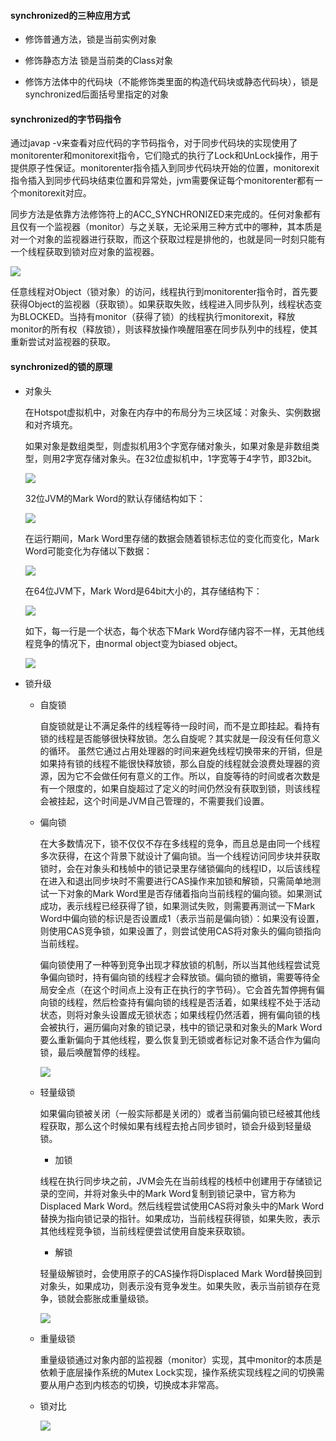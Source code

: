 #### synchronized的三种应用方式

- 修饰普通方法，锁是当前实例对象

- 修饰静态方法 锁是当前类的Class对象

- 修饰方法体中的代码块（不能修饰类里面的构造代码块或静态代码块），锁是synchronized后面括号里指定的对象

#### synchronized的字节码指令

通过javap -v来查看对应代码的字节码指令，对于同步代码块的实现使用了monitorenter和monitorexit指令，它们隐式的执行了Lock和UnLock操作，用于提供原子性保证。monitorenter指令插入到同步代码块开始的位置，monitorexit指令插入到同步代码块结束位置和异常处，jvm需要保证每个monitorenter都有一个monitorexit对应。

同步方法是依靠方法修饰符上的ACC_SYNCHRONIZED来完成的。任何对象都有且仅有一个监视器（monitor）与之关联，无论采用三种方式中的哪种，其本质是对一个对象的监视器进行获取，而这个获取过程是排他的，也就是同一时刻只能有一个线程获取到锁对应对象的监视器。

![](/assets/concurrency/monitor.png)

任意线程对Object（锁对象）的访问，线程执行到monitorenter指令时，首先要获得Object的监视器（获取锁）。如果获取失败，线程进入同步队列，线程状态变为BLOCKED。当持有monitor（获得了锁）的线程执行monitorexit，释放monitor的所有权（释放锁），则该释放操作唤醒阻塞在同步队列中的线程，使其重新尝试对监视器的获取。

#### synchronized的锁的原理

- 对象头

  在Hotspot虚拟机中，对象在内存中的布局分为三块区域：对象头、实例数据和对齐填充。

  如果对象是数组类型，则虚拟机用3个字宽存储对象头，如果对象是非数组类型，则用2字宽存储对象头。在32位虚拟机中，1字宽等于4字节，即32bit。

  ![](/assets/concurrency/objectHeader.png)

  32位JVM的Mark Word的默认存储结构如下：

  ![](/assets/concurrency/markword32.png)

  在运行期间，Mark Word里存储的数据会随着锁标志位的变化而变化，Mark Word可能变化为存储以下数据：

  ![](/assets/concurrency/markwordDetail32.png)

  在64位JVM下，Mark Word是64bit大小的，其存储结构下：

  ![](/assets/concurrency/markword64.png)

  如下，每一行是一个状态，每个状态下Mark Word存储内容不一样，无其他线程竞争的情况下，由normal object变为biased object。

  ![](/assets/concurrency/markwordDetail32&64.png)

- 锁升级

  - 自旋锁

    自旋锁就是让不满足条件的线程等待一段时间，而不是立即挂起。看持有锁的线程是否能够很快释放锁。怎么自旋呢？其实就是一段没有任何意义的循环。
    虽然它通过占用处理器的时间来避免线程切换带来的开销，但是如果持有锁的线程不能很快释放锁，那么自旋的线程就会浪费处理器的资源，因为它不会做任何有意义的工作。所以，自旋等待的时间或者次数是有一个限度的，如果自旋超过了定义的时间仍然没有获取到锁，则该线程会被挂起，这个时间是JVM自己管理的，不需要我们设置。

  - 偏向锁

    在大多数情况下，锁不仅仅不存在多线程的竞争，而且总是由同一个线程多次获得，在这个背景下就设计了偏向锁。当一个线程访问同步块并获取锁时，会在对象头和栈帧中的锁记录里存储锁偏向的线程ID，以后该线程在进入和退出同步块时不需要进行CAS操作来加锁和解锁，只需简单地测试一下对象的Mark Word里是否存储着指向当前线程的偏向锁。如果测试成功，表示线程已经获得了锁，如果测试失败，则需要再测试一下Mark Word中偏向锁的标识是否设置成1（表示当前是偏向锁）：如果没有设置，则使用CAS竞争锁，如果设置了，则尝试使用CAS将对象头的偏向锁指向当前线程。

    偏向锁使用了一种等到竞争出现才释放锁的机制，所以当其他线程尝试竞争偏向锁时，持有偏向锁的线程才会释放锁。偏向锁的撤销，需要等待全局安全点（在这个时间点上没有正在执行的字节码）。它会首先暂停拥有偏向锁的线程，然后检查持有偏向锁的线程是否活着，如果线程不处于活动状态，则将对象头设置成无锁状态；如果线程仍然活着，拥有偏向锁的栈会被执行，遍历偏向对象的锁记录，栈中的锁记录和对象头的Mark Word要么重新偏向于其他线程，要么恢复到无锁或者标记对象不适合作为偏向锁，最后唤醒暂停的线程。

    ![](/assets/concurrency/biasedlock.png)

  - 轻量级锁

    如果偏向锁被关闭（一般实际都是关闭的）或者当前偏向锁已经被其他线程获取，那么这个时候如果有线程去抢占同步锁时，锁会升级到轻量级锁。

    - 加锁

    线程在执行同步块之前，JVM会先在当前线程的栈桢中创建用于存储锁记录的空间，并将对象头中的Mark Word复制到锁记录中，官方称为Displaced Mark Word。然后线程尝试使用CAS将对象头中的Mark Word替换为指向锁记录的指针。如果成功，当前线程获得锁，如果失败，表示其他线程竞争锁，当前线程便尝试使用自旋来获取锁。

    - 解锁

    轻量级解锁时，会使用原子的CAS操作将Displaced Mark Word替换回到对象头，如果成功，则表示没有竞争发生。如果失败，表示当前锁存在竞争，锁就会膨胀成重量级锁。

    ![](/assets/concurrency/light&heavyweightLock.png)

  - 重量级锁

    重量级锁通过对象内部的监视器（monitor）实现，其中monitor的本质是依赖于底层操作系统的Mutex Lock实现，操作系统实现线程之间的切换需要从用户态到内核态的切换，切换成本非常高。

  - 锁对比

    ![](/assets/concurrency/lockCompare.png)
